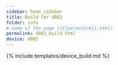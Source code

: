 ```yaml
---
sidebar: home_sidebar
title: Build for d802
folder: info
# name of the page (/{{permalink}}.html)
permalink: d802_build.html
device: d802
---
```

{% include templates/device_build.md %}
